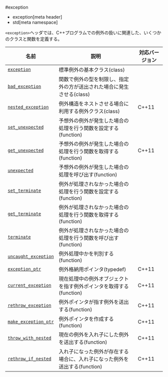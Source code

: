 #exception
* exception[meta header]
* std[meta namespace]

`<exception>`ヘッダでは、C++プログラムでの例外の扱いに関連した、いくつかのクラスと関数を定義する。


| 名前 | 説明 | 対応バージョン |
|-------------------------------------------------|-----------------------------------------------|-------|
| [`exception`](./exception/exception.md)         | 標準例外の基本クラス(class) | |
| [`bad_exception`](./exception/bad_exception.md) | 関数で例外の型を制限し、指定外の方が送出された場合に発生させる(class) | |
| [`nested_exception`](./exception/nested_exception.md) | 例外構造をネストさせる場合に利用する例外クラス(class) | C++11 |
| [`set_unexpected`](./exception/set_unexpected.md) | 予想外の例外が発生した場合の処理を行う関数を設定する(function) | |
| [`get_unexpected`](./exception/get_unexpected.md) | 予想外の例外が発生した場合の処理を行う関数を取得する(function) | C++11 |
| [`unexpected`](./exception/unexpected.md) | 予想外の例外が発生した場合の処理を呼び出す(function) | |
| [`set_terminate`](./exception/set_terminate.md) | 例外が処理されなかった場合の処理を行う関数を設定する(function) | |
| [`get_terminate`](./exception/get_terminate.md) | 例外が処理されなかった場合の処理を行う関数を取得する(function) | | C++11 |
| [`terminate`](./exception/terminate.md) | 例外が処理されなかった場合の処理を行う関数を呼び出す(function) | |
| [`uncaught_exception`](./exception/uncaught_exception.md) | 例外処理中かを判別する(function) | |
| [`exception_ptr`](./exception/exception_ptr.md) | 例外格納用ポインタ(typedef) | C++11 |
| [`current_exception`](./exception/current_exception.md) | 現在処理中の例外オブジェクトを指す例外ポインタを取得する(function) | C++11 |
| [`rethrow_exception`](./exception/rethrow_exception.md) | 例外ポインタが指す例外を送出する(function) | C++11 |
| [`make_exception_ptr`](./exception/make_exception_ptr.md) | 例外ポインタを作成する(function) | C++11 |
| [`throw_with_nested`](./exception/throw_with_nested.md) | 現在の例外を入れ子にした例外を送出する(function) | C++11 |
| [`rethrow_if_nested`](./exception/rethrow_if_nested.md) | 入れ子になった例外が存在する場合に、入れ子になった例外を送出する(function) | C++11 |

